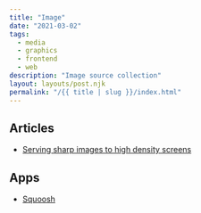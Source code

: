 ```yaml
---
title: "Image"
date: "2021-03-02"
tags:
  - media
  - graphics
  - frontend
  - web
description: "Image source collection"
layout: layouts/post.njk
permalink: "/{{ title | slug }}/index.html"
---
```


## Articles

- [Serving sharp images to high density screens](https://jakearchibald.com/2021/serving-sharp-images-to-high-density-screens/)

## Apps

- [Squoosh](https://squoosh.app/)
